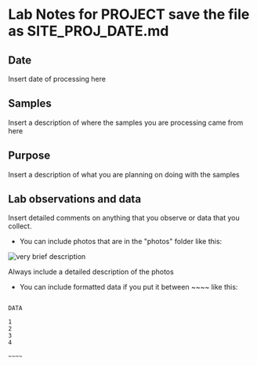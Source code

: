 # Lab Notes for PROJECT save the file as SITE_PROJ_DATE.md

## Date

Insert date of processing here

## Samples

Insert a description of where the samples you are processing came from here

## Purpose

Insert a description of what you are planning on doing with the samples

## Lab observations and data

Insert detailed comments on anything that you observe or data that you collect.  

 * You can include photos that are in the "photos" folder like this:

![very brief description](../photos/FILE_NAME.jpg)

Always include a detailed description of the photos

* You can include formatted data if you put it between ~~~~ like this:

~~~~~

DATA 

1
2
3
4

~~~~

